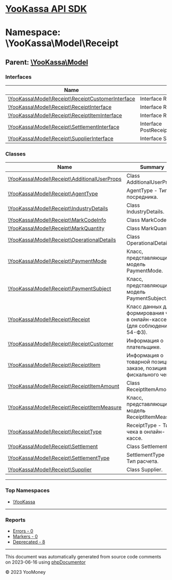 # [YooKassa API SDK](../home.md)

# Namespace: \YooKassa\Model\Receipt

## Parent: [\YooKassa\Model](../namespaces/yookassa-model.md)

### Interfaces

| Name | Summary |
| ---- | ------- |
| [\YooKassa\Model\Receipt\ReceiptCustomerInterface](../classes/YooKassa-Model-Receipt-ReceiptCustomerInterface.md) | Interface ReceiptCustomerInterface. |
| [\YooKassa\Model\Receipt\ReceiptInterface](../classes/YooKassa-Model-Receipt-ReceiptInterface.md) | Interface ReceiptInterface. |
| [\YooKassa\Model\Receipt\ReceiptItemInterface](../classes/YooKassa-Model-Receipt-ReceiptItemInterface.md) | Interface ReceiptItemInterface. |
| [\YooKassa\Model\Receipt\SettlementInterface](../classes/YooKassa-Model-Receipt-SettlementInterface.md) | Interface PostReceiptResponseSettlementInterface. |
| [\YooKassa\Model\Receipt\SupplierInterface](../classes/YooKassa-Model-Receipt-SupplierInterface.md) | Interface SupplierInterface. |

### Classes

| Name | Summary |
| ---- | ------- |
| [\YooKassa\Model\Receipt\AdditionalUserProps](../classes/YooKassa-Model-Receipt-AdditionalUserProps.md) | Class AdditionalUserProps. |
| [\YooKassa\Model\Receipt\AgentType](../classes/YooKassa-Model-Receipt-AgentType.md) | AgentType - Тип посредника. |
| [\YooKassa\Model\Receipt\IndustryDetails](../classes/YooKassa-Model-Receipt-IndustryDetails.md) | Class IndustryDetails. |
| [\YooKassa\Model\Receipt\MarkCodeInfo](../classes/YooKassa-Model-Receipt-MarkCodeInfo.md) | Class MarkCodeInfo. |
| [\YooKassa\Model\Receipt\MarkQuantity](../classes/YooKassa-Model-Receipt-MarkQuantity.md) | Class MarkQuantity. |
| [\YooKassa\Model\Receipt\OperationalDetails](../classes/YooKassa-Model-Receipt-OperationalDetails.md) | Class OperationalDetails. |
| [\YooKassa\Model\Receipt\PaymentMode](../classes/YooKassa-Model-Receipt-PaymentMode.md) | Класс, представляющий модель PaymentMode. |
| [\YooKassa\Model\Receipt\PaymentSubject](../classes/YooKassa-Model-Receipt-PaymentSubject.md) | Класс, представляющий модель PaymentSubject. |
| [\YooKassa\Model\Receipt\Receipt](../classes/YooKassa-Model-Receipt-Receipt.md) | Класс данных для формирования чека в онлайн-кассе (для соблюдения 54-ФЗ). |
| [\YooKassa\Model\Receipt\ReceiptCustomer](../classes/YooKassa-Model-Receipt-ReceiptCustomer.md) | Информация о плательщике. |
| [\YooKassa\Model\Receipt\ReceiptItem](../classes/YooKassa-Model-Receipt-ReceiptItem.md) | Информация о товарной позиции в заказе, позиция фискального чека. |
| [\YooKassa\Model\Receipt\ReceiptItemAmount](../classes/YooKassa-Model-Receipt-ReceiptItemAmount.md) | Class ReceiptItemAmount. |
| [\YooKassa\Model\Receipt\ReceiptItemMeasure](../classes/YooKassa-Model-Receipt-ReceiptItemMeasure.md) | Класс, представляющий модель ReceiptItemMeasure. |
| [\YooKassa\Model\Receipt\ReceiptType](../classes/YooKassa-Model-Receipt-ReceiptType.md) | ReceiptType - Тип чека в онлайн-кассе. |
| [\YooKassa\Model\Receipt\Settlement](../classes/YooKassa-Model-Receipt-Settlement.md) | Class Settlement. |
| [\YooKassa\Model\Receipt\SettlementType](../classes/YooKassa-Model-Receipt-SettlementType.md) | SettlementType - Тип расчета. |
| [\YooKassa\Model\Receipt\Supplier](../classes/YooKassa-Model-Receipt-Supplier.md) | Class Supplier. |

---

### Top Namespaces

* [\YooKassa](../namespaces/yookassa.md)

---

### Reports
* [Errors - 0](../reports/errors.md)
* [Markers - 0](../reports/markers.md)
* [Deprecated - 8](../reports/deprecated.md)

---

This document was automatically generated from source code comments on 2023-06-16 using [phpDocumentor](http://www.phpdoc.org/)

&copy; 2023 YooMoney